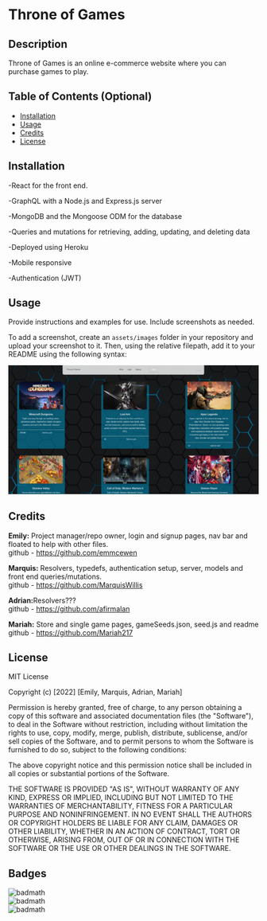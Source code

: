 # Throne of Games

## Description

Throne of Games is an online e-commerce website where you can purchase games to play. 

## Table of Contents (Optional)

- [Installation](#installation)
- [Usage](#usage)
- [Credits](#credits)
- [License](#license)

## Installation
-React for the front end.

-GraphQL with a Node.js and Express.js server

-MongoDB and the Mongoose ODM for the database

-Queries and mutations for retrieving, adding, updating, and deleting data

-Deployed using Heroku

-Mobile responsive

-Authentication (JWT)

## Usage

Provide instructions and examples for use. Include screenshots as needed.

To add a screenshot, create an `assets/images` folder in your repository and upload your screenshot to it. Then, using the relative filepath, add it to your README using the following syntax:

![throne of games homepage](/images/togscreenshot.PNG)


## Credits

<strong>Emily:</strong> Project manager/repo owner, login and signup pages, nav bar and floated to help with other files. <br>
github - https://github.com/emmcewen

<strong>Marquis:</strong> Resolvers, typedefs, authentication setup, server, models and front end queries/mutations. <br>
github - https://github.com/MarquisWillis

<strong>Adrian:</strong>Resolvers???<br>
github - https://github.com/afirmalan

<strong>Mariah:</strong> Store and single game pages, gameSeeds.json, seed.js and readme <br>
github - https://github.com/Mariah217

## License

MIT License

Copyright (c) [2022] [Emily, Marquis, Adrian, Mariah]

Permission is hereby granted, free of charge, to any person obtaining a copy
of this software and associated documentation files (the "Software"), to deal
in the Software without restriction, including without limitation the rights
to use, copy, modify, merge, publish, distribute, sublicense, and/or sell
copies of the Software, and to permit persons to whom the Software is
furnished to do so, subject to the following conditions:

The above copyright notice and this permission notice shall be included in all
copies or substantial portions of the Software.

THE SOFTWARE IS PROVIDED "AS IS", WITHOUT WARRANTY OF ANY KIND, EXPRESS OR
IMPLIED, INCLUDING BUT NOT LIMITED TO THE WARRANTIES OF MERCHANTABILITY,
FITNESS FOR A PARTICULAR PURPOSE AND NONINFRINGEMENT. IN NO EVENT SHALL THE
AUTHORS OR COPYRIGHT HOLDERS BE LIABLE FOR ANY CLAIM, DAMAGES OR OTHER
LIABILITY, WHETHER IN AN ACTION OF CONTRACT, TORT OR OTHERWISE, ARISING FROM,
OUT OF OR IN CONNECTION WITH THE SOFTWARE OR THE USE OR OTHER DEALINGS IN THE
SOFTWARE.

## Badges

![badmath](https://img.shields.io/static/v1?label=JavaScript&message=72%&color=yellow)<br>
![badmath](https://img.shields.io/static/v1?label=HTML&message=23%&color=orange)<br>
![badmath](https://img.shields.io/static/v1?label=CSS&message=4%&color=purple)<br>